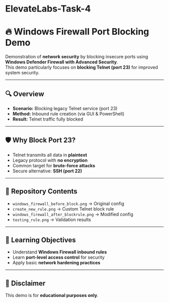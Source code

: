 # ElevateLabs-Task-4
# 🔥 Windows Firewall Port Blocking Demo

Demonstration of **network security** by blocking insecure ports using **Windows Defender Firewall with Advanced Security**.  
This demo particularly focuses on **blocking Telnet (port 23)** for improved system security.

---

## 🔍 Overview
- **Scenario:** Blocking legacy Telnet service (port 23)  
- **Method:** Inbound rule creation (via GUI & PowerShell)  
- **Result:** Telnet traffic fully blocked  

---

## 🛡️ Why Block Port 23?
- Telnet transmits all data in **plaintext**  
- Legacy protocol with **no encryption**  
- Common target for **brute-force attacks**  
- Secure alternative: **SSH (port 22)**  

---

## 📂 Repository Contents  
- `windows_firewall_before_block.png` → Original config
- `create_new_rule.png` → Custom Telnet block rule
- `windows_firewall_after_blockrule.png` →  Modified config
- `testing_rule.png` → Validation results 

---

## 🎯 Learning Objectives
- Understand **Windows Firewall inbound rules**  
- Learn **port-level access control** for security  
- Apply basic **network hardening practices**  

---

## 📝 Disclaimer
This demo is for **educational purposes only**.  

